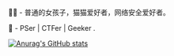 👩‍💻 - 普通的女孩子，猫猫爱好者，网络安全爱好者。

🍇 - PSer | CTFer | Geeker .

[![Anurag's GitHub stats](https://github-readme-stats.vercel.app/api?username=ShawRo0t)](https://github.com/anuraghazra/github-readme-stats)
